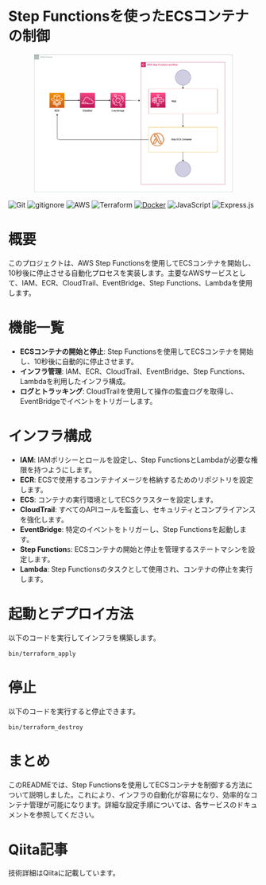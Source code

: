 # Step Functionsを使ったECSコンテナの制御

<p align="center">
  <img src="sources/aws.png" alt="animated" width="400">
</p>

![Git](https://img.shields.io/badge/GIT-E44C30?logo=git&logoColor=white)
![gitignore](https://img.shields.io/badge/gitignore%20io-204ECF?logo=gitignoredotio&logoColor=white)
![AWS](https://img.shields.io/badge/AWS-%23FF9900.svg?logo=amazon-aws&logoColor=white)
![Terraform](https://img.shields.io/badge/terraform-%235835CC.svg?logo=terraform&logoColor=white)
[![Docker](https://img.shields.io/badge/Docker-2CA5E0?logo=docker&logoColor=white)](https://www.docker.com/)
![JavaScript](https://img.shields.io/badge/JavaScript-323330?logo=javascript&logoColor=F7DF1E)
![Express.js](https://img.shields.io/badge/express.js-%23404d59.svg?logo=express&logoColor=%2361DAFB)

# 概要

このプロジェクトは、AWS Step Functionsを使用してECSコンテナを開始し、10秒後に停止させる自動化プロセスを実装します。主要なAWSサービスとして、IAM、ECR、CloudTrail、EventBridge、Step Functions、Lambdaを使用します。

# 機能一覧
+ **ECSコンテナの開始と停止**: Step Functionsを使用してECSコンテナを開始し、10秒後に自動的に停止させます。
+ **インフラ管理**: IAM、ECR、CloudTrail、EventBridge、Step Functions、Lambdaを利用したインフラ構成。
+ **ログとトラッキング**: CloudTrailを使用して操作の監査ログを取得し、EventBridgeでイベントをトリガーします。

# インフラ構成
+ **IAM**: IAMポリシーとロールを設定し、Step FunctionsとLambdaが必要な権限を持つようにします。
+ **ECR**: ECSで使用するコンテナイメージを格納するためのリポジトリを設定します。
+ **ECS**: コンテナの実行環境としてECSクラスターを設定します。
+ **CloudTrail**: すべてのAPIコールを監査し、セキュリティとコンプライアンスを強化します。
+ **EventBridge**: 特定のイベントをトリガーし、Step Functionsを起動します。
+ **Step Function**s: ECSコンテナの開始と停止を管理するステートマシンを設定します。
+ **Lambda**: Step Functionsのタスクとして使用され、コンテナの停止を実行します。

# 起動とデプロイ方法

以下のコードを実行してインフラを構築します。
```
bin/terraform_apply
```

# 停止
以下のコードを実行すると停止できます。
```
bin/terraform_destroy
```

# まとめ
このREADMEでは、Step Functionsを使用してECSコンテナを制御する方法について説明しました。これにより、インフラの自動化が容易になり、効率的なコンテナ管理が可能になります。詳細な設定手順については、各サービスのドキュメントを参照してください。

# Qiita記事

技術詳細はQiitaに記載しています。


